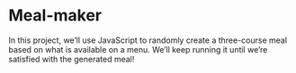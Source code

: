 # Meal-maker
In this project, we’ll use JavaScript to randomly create a three-course meal based on what is available on a menu. 
We’ll keep running it until we’re satisfied with the generated meal!
